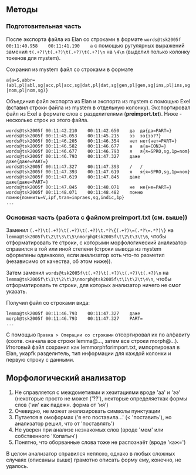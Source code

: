## Методы
### Подготовительная часть
После экспорта файла из Elan со строками в формате `words@tsk2005f	00:11:40.958	00:11:41.190	а` с помощью ругулярных выражений заменил `t(.+?)\t(.+?)\t(.+?)\t(.+?)\n` на `\4\n` (выделил только колонку токенов для mystem).

Сохранил из mystem файл со строками в формате

`а{а=S,abbr=(abl,pl|abl,sg|acc,pl|acc,sg|dat,pl|dat,sg|gen,pl|gen,sg|ins,pl|ins,sg|nom,pl|nom,sg)}`  

Объединил файл экспорта из Elan и экспорта из mystem с помощью Exel (вставил строки файла из mystem в отдельную колонку). Экспортировал файл из Exel в формате слов с разделителями (**preimport.txt**). Ниже - несколько строк из этого файла. 

`words@tsk2005f	00:11:42.210	00:11:42.650	да	да{да=PART=}`  
`words@tsk2005f	00:11:45.053	00:11:45.215	ээ	ээ{ээ??}`  
`words@tsk2005f	00:11:46.205	00:11:46.354	нет	нет{нет=PART=}`  
`words@tsk2005f	00:11:46.582	00:11:46.677	а	а{а=CONJ=}`  
`words@tsk2005f	00:11:46.677	00:11:46.793	я	я{я=SPRO,sg,1p=nom}`  
`words@tsk2005f	00:11:46.793	00:11:47.327	даже	даже{даже=PART=}`  
`words@tsk2005f	00:11:47.327	00:11:47.393	/	/`  
`words@tsk2005f	00:11:47.393	00:11:47.619	я	я{я=SPRO,sg,1p=nom}`  
`words@tsk2005f	00:11:47.619	00:11:47.845	даже	даже{даже=PART=}`  
`words@tsk2005f	00:11:47.845	00:11:48.071	не	не{не=PART=}`  
`words@tsk2005f	00:11:48.071	00:11:48.482	помню	помню{помнить=V,ipf,tran=inpraes,sg,indic,1p}`  
`...`

### Основная часть (работа с файлом preimport.txt (см. выше))

Заменил `(.+?)\t(.+?)\t(.+?)\t(.+?)\t.*?\{(.+?)\=(.*?\=.*?)\}` на `lemma@tsk2005f\t\2\t\3\t\5\nmorph@tsk2005f\t\2\t\3\t\6`, чтобы отформатировать те строки, с которыми морфологический анализатор справился в той или иной степени (строки вывода из mystem оформлены одинаково, если анализатор хоть что-то разметил (независимо от качества, об этом ниже)).

Затем заменил `words@tsk2005f\t(.+?)\t(.+?)\t(.+?)\t(.+?)\n` на `lemma@tsk2005f\t\1\t\2\t\3\nmorph@tsk2005f\t\1\t\2\t\4\n`, чтобы отформатировать те строки, для которых анализатор ничего не смог указать.

Получил файл со строками вида:

`lemma@tsk2005f	00:11:46.793	00:11:47.327	даже`  
`morph@tsk2005f	00:11:46.793	00:11:47.327	PART=`  
`...`

С помощью `Правка > Операции со строками` отсортировал их по алфавиту (соотв. сначала все строки lemma@..., затем все строки morph@...). Итоговый файл сохранил как lemmorphforimport.txt, импортировал в Elan, укаpfk разделитель, тип информации для каждой колонки и первую строку с данными. 

## Морфологический анализатор

1. Не справляется с междометиями и хезитациями вроде 'аа' и 'ээ' (некоторые просто не может ('??'), некторые определяеткак формы слов ('ии' как падежн. форма от 'ия')
2. Очевидно, не может анализировать символы пунктуации
3. Путается в омоформах ('я его поставила...' (< 'поставить'), но анализатор решил, что от 'поставлять')
4. Не уверен при анализе незнакомых слов (вроде 'мем' или собственного 'Копатыч')
5. Понятно, что оборванные слова тоже не распознаёт (вроде 'каж=')

В целом анализатор справился неплохо, однако в любых сложных случаях (описаныы выше) грамотно описать форму ему, конечно, не удалось. 
